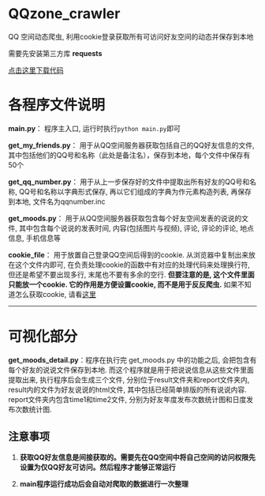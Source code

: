 # QQzone_crawler
QQ 空间动态爬虫, 利用cookie登录获取所有可访问好友空间的动态并保存到本地

需要先安装第三方库 **requests** <br />

[点击这里下载代码](https://github.com/unoexp/QQzone_crawler/archive/refs/heads/master.zip)

# 各程序文件说明

**main.py**： 程序主入口, 运行时执行`python main.py`即可

**get_my_friends.py**： 用于从QQ空间服务器获取包括自己的QQ好友信息的文件, 其中包括他们的QQ号和名称（此处是备注名），保存到本地，每个文件中保存有50个

**get_qq_number.py**： 用于从上一步保存好的文件中提取出所有好友的QQ号和名称, QQ号和名称以字典形式保存, 再以它们组成的字典为作元素构造列表, 再保存到本地, 文件名为qqnumber.inc

**get_moods.py**： 用于从QQ空间服务器获取包含每个好友空间发表的说说的文件, 其中包含每个说说的发表时间, 内容(包括图片与视频), 评论, 评论的评论, 地点信息, 手机信息等

**cookie_file**： 用于放置自己登录QQ空间后得到的cookie. 从浏览器中复制出来放在这个文件内即可, 在负责处理cookie的函数中有对应的处理代码来处理换行符, 但还是希望不要出现多行, 末尾也不要有多余的空行. **但要注意的是, 这个文件里面只能放一个cookie. 它的作用是方便设置cookie, 而不是用于反反爬虫.** 如果不知道怎么获取cookie, 请看[这里](http://www.xjr7670.com/articles/how-to-get-qzone-cookie.html)

---

# 可视化部分

**get_moods_detail.py**：程序在执行完 get_moods.py 中的功能之后, 会把包含有每个好友的说说文件保存到本地. 而这个程序就是用于把说说信息从这些文件里面提取出来, 执行程序后会生成三个文件, 分别位于result文件夹和report文件夹内, result内的文件为好友说说的html文件, 其中包括已经简单排版的所有说说内容. report文件夹内包含time1和time2文件, 分别为好友年度发布次数统计图和日度发布次数统计图.

## 注意事项

1. **获取QQ好友信息是间接获取的。需要先在QQ空间中将自己空间的访问权限先设置为仅QQ好友可访问。然后程序才能够正常运行**

2. **main程序运行成功后会自动对爬取的数据进行一次整理**
